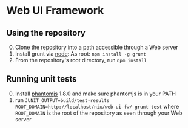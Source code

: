 # Web UI Framework

## Using the repository
0. Clone the repository into a path accessible through a Web server
1. Install grunt via [node](http://nodejs.org/): As root: ```npm install -g grunt```
2. From the repository's root directory, run ```npm install```

## Running unit tests
0. Install [phantomjs](http://phantomjs.org/) 1.8.0 and make sure phantomjs is in your PATH
1. run ```JUNIT_OUTPUT=build/test-results ROOT_DOMAIN=http://localhost/nix/web-ui-fw/ grunt test``` where ```ROOT_DOMAIN``` is the root of the repository as seen through your Web server
